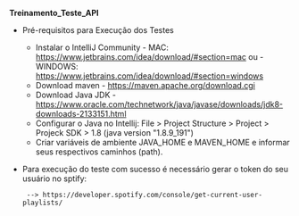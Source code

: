 **Treinamento_Teste_API**

- Pré-requisitos para Execução dos Testes
   - Instalar o IntelliJ Community 
                 - MAC: https://www.jetbrains.com/idea/download/#section=mac ou 
                 - WINDOWS: https://www.jetbrains.com/idea/download/#section=windows
   - Download maven - https://maven.apache.org/download.cgi
   - Download Java JDK - https://www.oracle.com/technetwork/java/javase/downloads/jdk8-downloads-2133151.html
   - Configurar o Java no Intellij: File > Project Structure > Project > Projeck SDK > 1.8 (java version "1.8.9_191")
   - Criar variáveis de ambiente JAVA_HOME e MAVEN_HOME e informar seus respectivos caminhos (path).

- Para execução do teste com sucesso é necessário gerar o token do seu usuário no sptify:

       --> https://developer.spotify.com/console/get-current-user-playlists/
